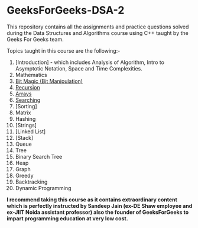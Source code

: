# GeeksForGeeks-DSA-2
This repository contains all the assignments and practice questions solved during the Data Structures and Algorithms course using C++ taught by the Geeks For Geeks team.

Topics taught in this course are the following:-

1) [Introduction] - which includes Analysis of Algorithm, Intro to Asymptotic Notation, Space and Time Complexities.
2) Mathematics
3) [Bit Magic (Bit Manipulation)](https://github.com/jainbhupesh533/Geek-for-Geeks-DSA/tree/master/Binary)
4) [Recursion](https://github.com/jainbhupesh533/Geek-for-Geeks-DSA/tree/master/Recursion)
5) [Arrays](https://github.com/jainbhupesh533/Geek-for-Geeks-DSA/tree/master/Arrays)
6) [Searching](https://github.com/jainbhupesh533/Geek-for-Geeks-DSA/tree/master/Searching)
7) [Sorting]
8) Matrix
9) Hashing
10) [Strings]
11) [Linked List]
12) [Stack]
13) Queue
14) Tree
15) Binary Search Tree
16) Heap
17) Graph
18) Greedy
19) Backtracking
20) Dynamic Programming



**I recommend taking this course as it contains extraordinary content which is perfectly instructed by Sandeep Jain (ex-DE Shaw employee and ex-JIIT Noida assistant professor) also the founder of GeeksForGeeks to impart programming education at very low cost.**
